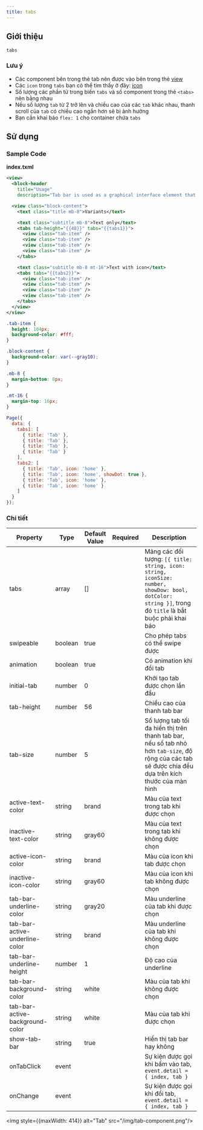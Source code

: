 ```yaml
---
title: tabs
---
```


## Giới thiệu

`tabs`

### Lưu ý

- Các component bên trong thẻ tab nên được vào bên trong thẻ [view](https://miniapp.tiki.vn/docs/component/view-container/view)
- Các `icon` trong `tabs` bạn có thể tìm thấy ở đây: [icon](https://miniapp.tiki.vn/docs/component/basic/icon)
- Số lượng các phần tử trong biến `tabs` và số component trong thẻ `<tabs>` nên bằng nhau
- Nếu số lượng `tab` từ 2 trở lên và chiều cao của các `tab` khác nhau, thanh scroll của `tab` có chiều cao ngắn hơn sẽ bị ảnh hưởng
- Bạn cần khai báo `flex: 1` cho container chứa `tabs`

## Sử dụng

### Sample Code

**index.txml**

```xml
<view>
  <block-header
    title="Usage"
    description="Tab bar is used as a graphical interface element that allows multiple panels to be contained within a single window, using tabs as a navigational element." />

  <view class="block-content">
    <text class="title mb-8">Variants</text>

    <text class="subtitle mb-8">Text only</text>
    <tabs tab-height="{{48}}" tabs="{{tabs1}}">
      <view class="tab-item" />
      <view class="tab-item" />
      <view class="tab-item" />
      <view class="tab-item" />
    </tabs>

    <text class="subtitle mb-8 mt-16">Text with icon</text>
    <tabs tabs="{{tabs2}}">
      <view class="tab-item" />
      <view class="tab-item" />
      <view class="tab-item" />
      <view class="tab-item" />
    </tabs>
  </view>
</view>
```

```css
.tab-item {
  height: 104px;
  background-color: #fff;
}

.block-content {
  background-color: var(--gray10);
}

.mb-8 {
  margin-bottom: 8px;
}

.mt-16 {
  margin-top: 16px;
}
```

```js
Page({
  data: {
    tabs1: [
      { title: 'Tab' },
      { title: 'Tab' },
      { title: 'Tab' },
      { title: 'Tab' }
    ],
    tabs2: [
      { title: 'Tab', icon: 'home' },
      { title: 'Tab', icon: 'home', showDot: true },
      { title: 'Tab', icon: 'home' },
      { title: 'Tab', icon: 'home' }
    ]
  }
});
```

### Chi tiết

| Property                        | Type    | Default Value | Required | Description                                                                                                                                            |
| ------------------------------- | ------- | ------------- | -------- | ------------------------------------------------------------------------------------------------------------------------------------------------------ |
| tabs                            | array   | []            |          | Mảng các đối tượng: `[{ title: string, icon: string, iconSize: number, showDow: bool, dotColor: string }]`, trong đó `title` là bắt buộc phải khai báo |
| swipeable                       | boolean | true          |          | Cho phép tabs có thể swipe được                                                                                                                        |
| animation                       | boolean | true          |          | Có animation khi đổi tab                                                                                                                               |
| initial-tab                     | number  | 0             |          | Khởi tạo tab được chọn lần đầu                                                                                                                         |
| tab-height                      | number  | 56            |          | Chiều cao của thanh tab bar                                                                                                                            |
| tab-size                        | number  | 5             |          | Số lượng tab tối đa hiển thị trên thanh tab bar, nếu số tab nhỏ hơn `tab-size`, độ rộng của các tab sẽ được chia đều dựa trên kích thước của màn hình  |
| active-text-color               | string  | brand         |          | Màu của text trong tab khi được chọn                                                                                                                   |
| inactive-text-color             | string  | gray60        |          | Màu của text trong tab khi không được chọn                                                                                                             |
| active-icon-color               | string  | brand         |          | Màu của icon khi tab được chọn                                                                                                                         |
| inactive-icon-color             | string  | gray60        |          | Màu của icon khi tab không được chọn                                                                                                                   |
| tab-bar-underline-color         | string  | gray20        |          | Màu underline của tab khi được chọn                                                                                                                    |
| tab-bar-active-underline-color  | string  | brand         |          | Màu underline của tab khi không được chọn                                                                                                              |
| tab-bar-underline-height        | number  | 1             |          | Độ cao của underline                                                                                                                                   |
| tab-bar-background-color        | string  | white         |          | Màu của tab khi không được chọn                                                                                                                        |
| tab-bar-active-background-color | string  | white         |          | Màu của tab khi được chọn                                                                                                                              |
| show-tab-bar                    | string  | true          |          | Hiển thị tab bar hay không                                                                                                                             |
| onTabClick                      | event   |               |          | Sự kiện được gọi khi bấm vào tab, `event.detail = { index, tab }`                                                                                      |
| onChange                        | event   |               |          | Sự kiện được gọi khi đổi tab, `event.detail = { index, tab }`                                                                                          |

<img style={{maxWidth: 414}} alt="Tab" src="/img/tab-component.png"/>

